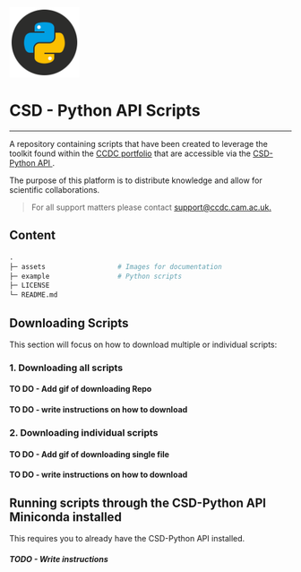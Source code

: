 <img src="assets/csd-python-api-logo.png" width="125px">

# CSD - Python API Scripts

----

A repository containing scripts that have been created to leverage the toolkit found within
the [CCDC portfolio](https://www.ccdc.cam.ac.uk/solutions/) that are accessible via
the [CSD-Python API ](https://www.ccdc.cam.ac.uk/solutions/csd-core/components/csd-python-api/).

The purpose of this platform is to distribute knowledge and allow for scientific collaborations. 

> For all support matters please contact [support@ccdc.cam.ac.uk.]()

## Content 

```graphql
.
├─ assets                  # Images for documentation
├─ example                 # Python scripts 
├─ LICENSE
└─ README.md
```


## Downloading Scripts

This section will focus on how to download multiple or individual scripts: 

### 1. Downloading all scripts 

#### TO DO - Add gif of downloading Repo 
#### TO DO - write instructions on how to download


### 2. Downloading individual scripts

#### TO DO - Add gif of downloading single file
#### TO DO - write instructions on how to download


## Running scripts through the CSD-Python API Miniconda installed 

This requires you to already have the CSD-Python API installed. 

##### TODO - Write instructions 